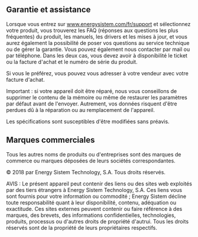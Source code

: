 ## Garantie et assistance

Lorsque vous entrez sur www.energysistem.com/fr/support et sélectionnez votre produit, vous trouverez les FAQ (réponses aux questions les plus fréquentes) du produit, les manuels, les drivers et les mises à jour, et vous aurez également la possibilité de poser vos questions au service technique ou de gérer la garantie.
Vous pouvez également nous contacter par mail ou par téléphone. Dans les deux cas, vous devez avoir à disponibilité le ticket ou la facture d'achat et le numéro de série du produit.

Si vous le préférez, vous pouvez vous adresser à votre vendeur avec votre facture d'achat.

Important : si votre appareil doit être réparé, nous vous conseillons de supprimer le contenu de la mémoire ou même de restaurer les paramètres par défaut avant de l'envoyer. Autrement, vos données risquent d'être perdues dû à la réparation ou au remplacement de l'appareil.

Les spécifications sont susceptibles d'être modifiées sans préavis.

## Marques commerciales

Tous les autres noms de produits ou d'entreprises sont des marques de commerce ou marques déposées de leurs sociétés correspondantes.

© 2018 par Energy Sistem Technology, S.A. Tous droits réservés.

AVIS : Le présent appareil peut contenir des liens ou des sites web exploités par des tiers étrangers à Energy Sistem Technology, S.A. Ces liens vous sont fournis pour votre information ou commodité ; Energy Sistem décline toute responsabilité quant à leur disponibilité, contenu, adéquation ou exactitude. Ces sites externes peuvent contenir ou faire référence à des marques, des brevets, des informations confidentielles, technologies, produits, processus ou d'autres droits de propriété d'autrui. Tous les droits réservés sont de la propriété de leurs propriétaires respectifs.

